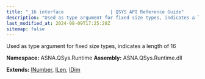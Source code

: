 ```yaml
---
title: "_16 interface                 | QSYS API Reference Guide"
description: "Used as type argument for fixed size types, indicates a length of 16  "
last_modified_at: 2024-08-09T17:25:28Z
sitemap: false
---
```


Used as type argument for fixed size types, indicates a length of 16 

**Namespace:** ASNA.QSys.Runtime
**Assembly:** ASNA.QSys.Runtime.dll

**Extends:** [INumber](/reference/runtime/qsys-runtime/i-number.html), [ILen](/reference/runtime/qsys-runtime/i-len.html), [IDim](/reference/runtime/qsys-runtime/i-dim.html)
<br>
<br>
